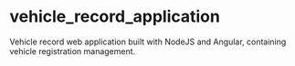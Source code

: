 # vehicle_record_application
Vehicle record web application built with NodeJS and Angular, containing vehicle registration management.
